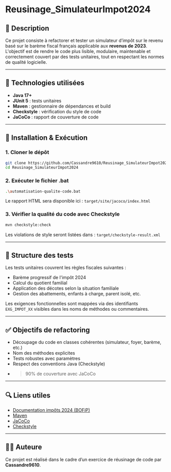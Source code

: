 # Reusinage\_SimulateurImpot2024

## 💾 Description

Ce projet consiste à refactorer et tester un simulateur d’impôt sur le revenu basé sur le barème fiscal français applicable aux **revenus de 2023**.
L'objectif est de rendre le code plus lisible, modulaire, maintenable et correctement couvert par des tests unitaires, tout en respectant les normes de qualité logicielle.

---

## 🚀 Technologies utilisées

* **Java 17+**
* **JUnit 5** : tests unitaires
* **Maven** : gestionnaire de dépendances et build
* **Checkstyle** : vérification du style de code
* **JaCoCo** : rapport de couverture de code

---

## 💠 Installation & Exécution

### 1. Cloner le dépôt

```bash
git clone https://github.com/Cassandre9610/Reusinage_SimulateurImpot2024.git
cd Reusinage_SimulateurImpot2024
```

### 2. Exécuter le fichier .bat

```bash
.\automatisation-qualite-code.bat
```
Le rapport HTML sera disponible ici :
`target/site/jacoco/index.html`

### 3. Vérifier la qualité du code avec Checkstyle

```bash
mvn checkstyle:check
```

Les violations de style seront listées dans :
`target/checkstyle-result.xml`

---

## 🦪 Structure des tests

Les tests unitaires couvrent les règles fiscales suivantes :

* Barème progressif de l'impôt 2024
* Calcul du quotient familial
* Application des décotes selon la situation familiale
* Gestion des abattements, enfants à charge, parent isolé, etc.

Les exigences fonctionnelles sont mappées via des identifiants `EXG_IMPOT_XX` visibles dans les noms de méthodes ou commentaires.

---

## ✅ Objectifs de refactoring

* Découpage du code en classes cohérentes (simulateur, foyer, barème, etc.)
* Nom des méthodes explicites
* Tests robustes avec paramètres
* Respect des conventions Java (Checkstyle)
* > 90% de couverture avec JaCoCo

---

## 🔍 Liens utiles

* [Documentation impôts 2024 (BOFiP)](https://bofip.impots.gouv.fr/)
* [Maven](https://maven.apache.org/)
* [JaCoCo](https://www.jacoco.org/)
* [Checkstyle](https://checkstyle.org/)

---

## 🙋‍♀️ Auteure

Ce projet est réalisé dans le cadre d’un exercice de réusinage de code par **Cassandre9610**.
